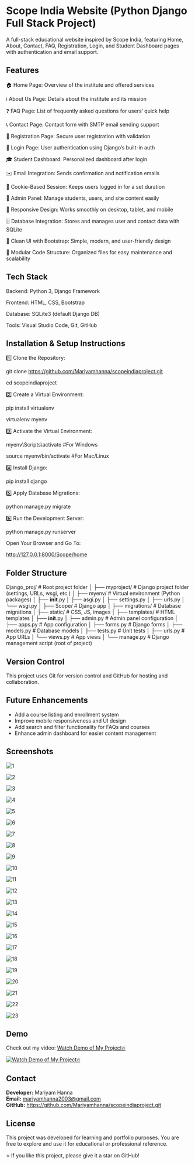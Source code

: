 
# Scope India Website (Python Django Full Stack Project)

A full-stack educational website inspired by Scope India, featuring Home, About, Contact, FAQ, Registration, Login, and Student Dashboard pages with authentication and email support.




## Features
🏠 Home Page: Overview of the institute and offered services

ℹ️ About Us Page: Details about the institute and its mission

❓ FAQ Page: List of frequently asked questions for users’ quick help

📞 Contact Page: Contact form with SMTP email sending support

🧾 Registration Page: Secure user registration with validation

🔐 Login Page: User authentication using Django’s built-in auth

🎓 Student Dashboard: Personalized dashboard after login

✉️ Email Integration: Sends confirmation and notification emails

🍪 Cookie-Based Session: Keeps users logged in for a set duration

🧮 Admin Panel: Manage students, users, and site content easily

📱 Responsive Design: Works smoothly on desktop, tablet, and mobile

🗄️ Database Integration: Stores and manages user and contact data with SQLite

🧰 Clean UI with Bootstrap: Simple, modern, and user-friendly design

🔧 Modular Code Structure: Organized files for easy maintenance and scalability


## Tech Stack
Backend: Python 3, Django Framework

Frontend: HTML, CSS, Bootstrap

Database: SQLite3 (default Django DB)

Tools: Visual Studio Code, Git, GitHub
## Installation & Setup Instructions
1️⃣ Clone the Repository:

git clone https://github.com/Mariyamhanna/scopeindiaproject.git

cd scopeindiaproject

2️⃣ Create a Virtual Environment:

pip install virtualenv

virtualenv myenv

3️⃣ Activate the Virtual Environment:

myenv\Scripts\activate #For Windows

source myenv/bin/activate #For Mac/Linux 

4️⃣ Install Django:

pip install django

5️⃣ Apply Database Migrations:

python manage.py migrate

6️⃣ Run the Development Server:

python manage.py runserver

Open Your Browser and Go To:

http://127.0.0.1:8000/Scope/home



## Folder Structure
Django_proj/                     # Root project folder
│
├── myproject/                   # Django project folder (settings, URLs, wsgi, etc.)
│   ├── myenv/                   # Virtual environment (Python packages)
│   ├── __init__.py
│   ├── asgi.py
│   ├── settings.py
│   ├── urls.py
│   └── wsgi.py
│
├── Scope/                       # Django app
│   ├── migrations/              # Database migrations
│   ├── static/                  # CSS, JS, images
│   ├── templates/               # HTML templates
│   ├── __init__.py
│   ├── admin.py                 # Admin panel configuration
│   ├── apps.py                  # App configuration
│   ├── forms.py                 # Django forms
│   ├── models.py                # Database models
│   ├── tests.py                 # Unit tests
│   ├── urls.py                  # App URLs
│   └── views.py                 # App views
│
└── manage.py                     # Django management script (root of project)
## Version Control
This project uses Git for version control and GitHub for hosting and collaboration.

## Future Enhancements
- Add a course listing and enrollment system  
- Improve mobile responsiveness and UI design  
- Add search and filter functionality for FAQs and courses  
- Enhance admin dashboard for easier content management

## Screenshots

![1](https://github.com/user-attachments/assets/58beae6c-dfd7-441f-a8e0-816499a7d1cf)

![2](https://github.com/user-attachments/assets/2c067991-2b14-4dbf-a894-62a993a38d7b)

![3](https://github.com/user-attachments/assets/64a803d9-e631-4c9c-8ded-19b74dc201ea)

![4](https://github.com/user-attachments/assets/737c6955-ebc6-44d6-81e3-8dc879ce5060)

![5](https://github.com/user-attachments/assets/2c488216-eb89-4199-868d-abf7490feab2)

![6](https://github.com/user-attachments/assets/7ab1a40a-e8e8-42f7-948b-666e58ab62cb)

![7](https://github.com/user-attachments/assets/02780fb8-566f-4d40-841e-48d2fa3c20f0)

![8](https://github.com/user-attachments/assets/d3f9faba-91f1-4835-9b4b-c24ac088c01f)

![9](https://github.com/user-attachments/assets/18778b46-a93d-4e9b-b3e0-dac943aba6c6)

![10](https://github.com/user-attachments/assets/513022d8-472f-42b4-acec-206e808ddad0)

![11](https://github.com/user-attachments/assets/a3d2528b-8e36-4ded-9f52-af5d783cfef4)

![12](https://github.com/user-attachments/assets/9c5b0f86-cd73-4586-b573-a35ae28e6c9e)

![13](https://github.com/user-attachments/assets/a44f7021-084c-49b6-853f-2a9f54f88c55)

![14](https://github.com/user-attachments/assets/e72c14ef-1bb5-4047-b868-4068d3703470)

![15](https://github.com/user-attachments/assets/1c170b79-d667-4139-8b2d-83f5e0d8e072)

![16](https://github.com/user-attachments/assets/5b077b6b-c769-4eb5-8638-59a4ce360cf6)

![17](https://github.com/user-attachments/assets/09cbbed5-0a8e-414d-8bf6-e39574d6deb5)

![18](https://github.com/user-attachments/assets/d6031a87-cd07-4f84-b2b5-0b59aa81b166)

![19](https://github.com/user-attachments/assets/7fd74be5-766e-4551-b7c2-d5b82f7ab099)

![20](https://github.com/user-attachments/assets/18e98894-54f9-4e8c-92df-aa7d47f78c17)

![21](https://github.com/user-attachments/assets/ccfd6a7e-34b7-4164-97dc-2066412e10d1)

![22](https://github.com/user-attachments/assets/f60b6cbb-43bf-436f-b215-ada4e2e47616)

![23](https://github.com/user-attachments/assets/9cd76596-e5b5-4288-b7d5-c5780db2ea4d)



## Demo

Check out my video: [Watch Demo of My Project🔥](https://youtu.be/cgFwYrm57g4)

[![Watch Demo of My Project🔥](https://img.youtube.com/vi/cgFwYrm57g4/0.jpg)](https://youtu.be/cgFwYrm57g4)

## Contact
**Developer:** Mariyam Hanna  
**Email:** mariyamhanna2003@gmail.com  
**GitHub:** https://github.com/Mariyamhanna/scopeindiaproject.git

## License
This project was developed for learning and portfolio purposes.
You are free to explore and use it for educational or professional reference.

⭐ If you like this project, please give it a star on GitHub!

